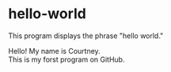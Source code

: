 # hello-world
This program displays the phrase "hello world."

Hello! My name is Courtney.  
This is my forst program on GitHub.

